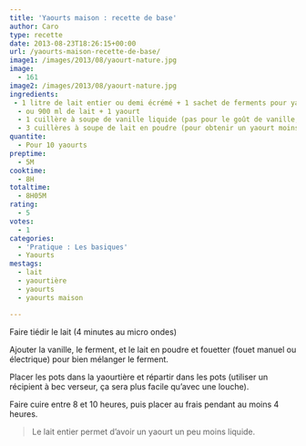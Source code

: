 ```yaml
---
title: 'Yaourts maison : recette de base'
author: Caro
type: recette
date: 2013-08-23T18:26:15+00:00
url: /yaourts-maison-recette-de-base/
image1: /images/2013/08/yaourt-nature.jpg
image:
  - 161
image2: /images/2013/08/yaourt-nature.jpg
ingredients:
 - 1 litre de lait entier ou demi écrémé + 1 sachet de ferments pour yaourt (alsa par exemple)
  - ou 900 ml de lait + 1 yaourt
  - 1 cuillère à soupe de vanille liquide (pas pour le goût de vanille, mais pour casser l’acidité du yaourt nature) 
  - 3 cuillères à soupe de lait en poudre (pour obtenir un yaourt moins liquide)
quantite:
  - Pour 10 yaourts
preptime:
  - 5M
cooktime:
  - 8H
totaltime:
  - 8H05M
rating:
  - 5
votes:
  - 1
categories:
  - 'Pratique : Les basiques'
  - Yaourts
mestags:
  - lait
  - yaourtière
  - yaourts
  - yaourts maison

---
```

Faire tiédir le lait (4 minutes au micro ondes)

Ajouter la vanille, le ferment, et le lait en poudre et fouetter (fouet manuel ou électrique) pour bien mélanger le ferment.

Placer les pots dans la yaourtière et répartir dans les pots (utiliser un récipient à bec verseur, ça sera plus facile qu’avec une louche).

Faire cuire entre 8 et 10 heures, puis placer au frais pendant au moins 4 heures.

> Le lait entier permet d&rsquo;avoir un yaourt un peu moins liquide.